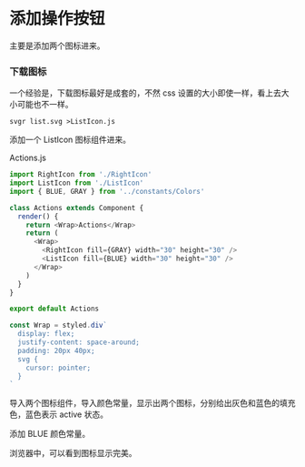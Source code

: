# 添加操作按钮

主要是添加两个图标进来。

### 下载图标

一个经验是，下载图标最好是成套的，不然 css 设置的大小即使一样，看上去大小可能也不一样。

```
svgr list.svg >ListIcon.js
```

添加一个 ListIcon 图标组件进来。

Actions.js

```js
import RightIcon from './RightIcon'
import ListIcon from './ListIcon'
import { BLUE, GRAY } from '../constants/Colors'

class Actions extends Component {
  render() {
    return <Wrap>Actions</Wrap>
    return (
      <Wrap>
        <RightIcon fill={GRAY} width="30" height="30" />
        <ListIcon fill={BLUE} width="30" height="30" />
      </Wrap>
    )
  }
}

export default Actions

const Wrap = styled.div`
  display: flex;
  justify-content: space-around;
  padding: 20px 40px;
  svg {
    cursor: pointer;
  }
`
```

导入两个图标组件，导入颜色常量，显示出两个图标，分别给出灰色和蓝色的填充色，蓝色表示 active 状态。

添加 BLUE 颜色常量。

浏览器中，可以看到图标显示完美。
